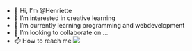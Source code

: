 - 👋 Hi, I’m @Henriette
- 👀 I’m interested in creative learning
- 🌱 I’m currently learning programming and webdevelopment
- 💞️ I’m looking to collaborate on ...
- 📫 How to reach me <a href="mailto:henriettehestsveen@gmail.com?"><img src="https://img.shields.io/badge/gmail-%23DD0031.svg?&style=for-the-badge&logo=gmail&logoColor=white"/></a>

<!---
Henriettehe/Henriettehe is a ✨ special ✨ repository because its `README.md` (this file) appears on your GitHub profile.
You can click the Preview link to take a look at your changes.
--->
